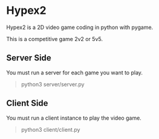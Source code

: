 # Hypex2

Hypex2 is a 2D video game coding in python with pygame.

This is a competitive game 2v2 or 5v5.

## Server Side

You must run a server for each game you want to play.

> python3 server/server.py

## Client Side

You must run a client instance to play the video game.

> python3 client/client.py
